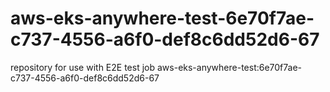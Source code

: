 # aws-eks-anywhere-test-6e70f7ae-c737-4556-a6f0-def8c6dd52d6-67
repository for use with E2E test job aws-eks-anywhere-test:6e70f7ae-c737-4556-a6f0-def8c6dd52d6-67
